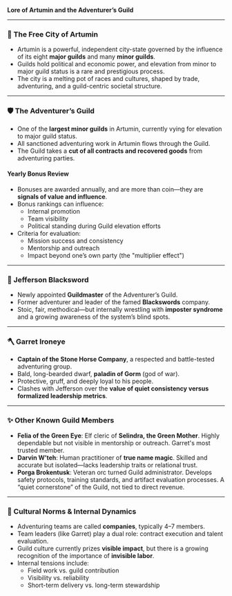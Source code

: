 **Lore of Artumin and the Adventurer’s Guild**

---

### 🌆 The Free City of Artumin

- Artumin is a powerful, independent city-state governed by the influence of its eight **major guilds** and many **minor guilds**.
- Guilds hold political and economic power, and elevation from minor to major guild status is a rare and prestigious process.
- The city is a melting pot of races and cultures, shaped by trade, adventuring, and a guild-centric societal structure.

---

### 🛡️ The Adventurer’s Guild

- One of the **largest minor guilds** in Artumin, currently vying for elevation to major guild status.
- All sanctioned adventuring work in Artumin flows through the Guild.
- The Guild takes a **cut of all contracts and recovered goods** from adventuring parties.    

#### Yearly Bonus Review

- Bonuses are awarded annually, and are more than coin—they are **signals of value and influence**.
- Bonus rankings can influence:
    - Internal promotion
    - Team visibility
    - Political standing during Guild elevation efforts
- Criteria for evaluation:
    - Mission success and consistency
    - Mentorship and outreach
    - Impact beyond one’s own party (the "multiplier effect")

---

### 👑 Jefferson Blacksword

- Newly appointed **Guildmaster** of the Adventurer’s Guild.
- Former adventurer and leader of the famed **Blackswords** company.
- Stoic, fair, methodical—but internally wrestling with **imposter syndrome** and a growing awareness of the system’s blind spots.

---

### 🪓 Garret Ironeye

- **Captain of the Stone Horse Company**, a respected and battle-tested adventuring group.
- Bald, long-bearded dwarf, **paladin of Gorm** (god of war).
- Protective, gruff, and deeply loyal to his people.
- Clashes with Jefferson over the **value of quiet consistency versus formalized leadership metrics**.

---

### ✨ Other Known Guild Members

- **Felia of the Green Eye**: Elf cleric of **Selindra, the Green Mother**. Highly dependable but not visible in mentorship or outreach. Garret's most trusted member.
- **Darvin W’teh**: Human practitioner of **true name magic**. Skilled and accurate but isolated—lacks leadership traits or relational trust.
- **Porga Brokentusk**: Veteran orc turned Guild administrator. Develops safety protocols, training standards, and artifact evaluation processes. A “quiet cornerstone” of the Guild, not tied to direct revenue.

---

### 🧱 Cultural Norms & Internal Dynamics

- Adventuring teams are called **companies**, typically 4–7 members.
- Team leaders (like Garret) play a dual role: contract execution and talent evaluation.
- Guild culture currently prizes **visible impact**, but there is a growing recognition of the importance of **invisible labor**.
- Internal tensions include:
    - Field work vs. guild contribution
    - Visibility vs. reliability
    - Short-term delivery vs. long-term stewardship
